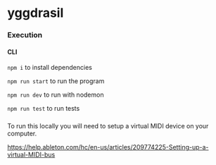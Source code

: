 # yggdrasil

### Execution

#### CLI

`npm i` to install dependencies

`npm run start` to run the program

`npm run dev` to run with nodemon

`npm run test` to run tests

###

To run this locally you will need to setup a virtual MIDI device on your computer.

https://help.ableton.com/hc/en-us/articles/209774225-Setting-up-a-virtual-MIDI-bus
